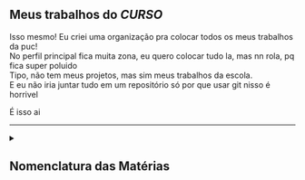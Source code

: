 ## Meus trabalhos do *CURSO*

Isso mesmo! Eu criei uma organização pra colocar todos os meus trabalhos da puc!  
No perfil principal fica muita zona, eu quero colocar tudo la, mas nn rola, pq fica super poluido  
Tipo, não tem meus projetos, mas sim meus trabalhos da escola.  
E eu não iria juntar tudo em um repositório só por que usar git nisso é horrivel  

É isso ai

******

<details><summary><h2>Nomenclatura das Matérias</h2></summary>
<p>
  
## 1° Período:
- MFF = Modelagem de Fenomênos Físicos
- RA = Raciocínio Algoritmico
- DEC = Descoberta e Evolução da Computação
- ECNC = Experiência Criativa: Navegando na Computação
- LM = Resolução de Problemas com Lógica Matemática
****
## 2° Período:
- POO = Programação Orientada a Objetos
****
## 3° Período:
- RPEC = Resolução de Problemas Estruturados em Computação (estrutura de dados)
- EXP3 = Experiência Criativa: Pesquisa Aplicada
- PROLOG = Programação Lógica
- DB1 = Banco de Dados
  

###### [Negócio](https://github.github.com/gfm/#what-is-github-flavored-markdown-) pra deixar o github bonito 
###### Também tem [esse](https://docs.github.com/pt/github/writing-on-github/basic-writing-and-formatting-syntax) aqui
  
</p>
</details>
